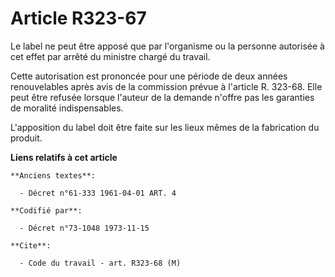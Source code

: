 # Article R323-67

Le label ne peut être apposé que par l'organisme ou la personne autorisée à cet effet par arrêté du ministre chargé du
travail.

Cette autorisation est prononcée pour une période de deux années renouvelables après avis de la commission prévue à l'article
R. 323-68. Elle peut être refusée lorsque l'auteur de la demande n'offre pas les garanties de moralité indispensables.

L'apposition du label doit être faite sur les lieux mêmes de la fabrication du produit.

**Liens relatifs à cet article**

	**Anciens textes**:

	  - Décret n°61-333 1961-04-01 ART. 4

	**Codifié par**:

	  - Décret n°73-1048 1973-11-15

	**Cite**:

	  - Code du travail - art. R323-68 (M)
